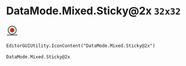 # DataMode.Mixed.Sticky@2x `32x32`
<img src="/img/DataMode.Mixed.Sticky@2x.png" width=32 height=32>

``` CSharp
EditorGUIUtility.IconContent("DataMode.Mixed.Sticky@2x")
```
```
DataMode.Mixed.Sticky@2x
```
